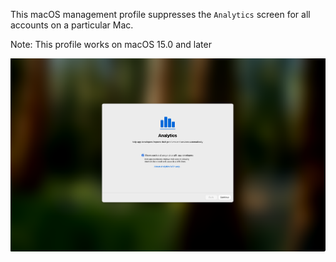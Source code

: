 This macOS management profile suppresses the `Analytics` screen for all accounts on a particular Mac.

Note: This profile works on macOS 15.0 and later

![](readme_images/SkipAppAnalyticsSetup.png)